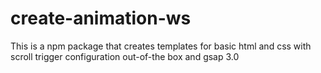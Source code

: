 # create-animation-ws
 This is a npm package that creates templates for basic html and css with scroll trigger configuration out-of-the box and gsap 3.0

